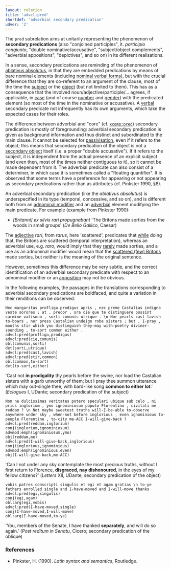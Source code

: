 ```yaml
---
layout: relation
title: 'advcl:pred'
shortdef: 'adverbial secondary predication'
udver: '2'
---
```


The `pred` subrelation aims at unitarily representing the phenomenon of **secondary predications** (also "conjoined participles", it. *participio congiunto*, "double nominative/accusative", "subject/object complements", "adverbial appositions", "depictives", and so on) in its different realisations. 

In a sense, secondary predications are reminding of the phenomenon of [ablativus absolutus](la-dep/advcl-abs), in that they are embedded predications by means of bare nominal elements (including [nominal verbal forms](la-feat/VerbForm)), but with the crucial difference that they are co-referent to an argument of the clause, most of the time the [subject](la-dep/nsubj) or the [object](la-dep/obj) (but not limited to them). This has as a consequence that the involved noun/adjective/participle/... agrees, if applicable, in [case](la-feat/Case) (and of course [number](la-feat/Number) and [gender](la-feat/Gender)) with the predicated element (so most of the time in the nominative or accusative). A [verbal](la-pos/VERB) secondary predicate not infrequently has its own arguments, which take the expected cases for their roles. 

The difference between adverbial and "core" (cf. [`xcomp:pred`](la-dep/xcomp-pred)) secondary predication is mostly of foregrounding: adverbial secondary predication is given as background information and thus distinct and subordinated to the main clause. It cannot be selected for [passivisation](la-feat/Voice), even if it refers to the object; this means that secondary predication of the object is not a [secondary object](la-dep/iobj) itself (i.e. a proper "double accusative"). If it refers to the subject, it is independent from the actual presence of an explicit subject (and even then, most of the times neither contiguous to it), so it cannot be made dependent from it. The adverbial predicate can also consist of a determiner, in which case it is sometimes called a "floating quantifier". It is observed that some terms have a preference for appearing or not appearing as secondary predications rather than as attributes (cf. Pinkster 1990, §8).

An adverbial secondary predication (like the *ablativus absolutus*) is underspecified in its type (temporal, concessive, and so on), and is different both from an [adnominal modifier](la-dep/acl) and an [adverbial](la-pos/ADV) element modifying the main predicate. For example (example from Pinkster 1990):

* *[Britanni] ex silvis rari propugnabant* 'The Britons made sorties from the woods in small groups' (*De Bello Gallico*, Caesar)

The [adjective](la-pos/ADJ) *rari*, from *rarus*, here 'scattered', predicates that <u>while</u> doing that, the Britons are scattered (temporal interpretation), whereas an adverbial use, e.g. *raro*, would imply that they <u>rarely</u> made sorties, and a use as an adnominal modifier would mean that the <u>scattered (few) Britons</u> made sorties, but neither is the meaning of the original sentence.

However, sometimes this difference may be very subtle, and the correct identification of an adverbial secondary predicate with respect to an adnominal modifier or an [apposition](la-dep/appos) may not be obvious.

In the following examples, the passages in the translations corresponding to adverbial secondary predications are boldfaced, and quite a variation in their renditions can be observed.

~~~ sdparse
Nec margaritas profliga prodigus apris , nec preme Castalias indigna veste sorores ; at , precor , ora cie que te distinguere possint carmine vatisono , sorti comunis utrique . \n Nor pearls cast lavish to-boars , nor press Castalian undeign robe sisters ; but , I-pray , mouths stir which you distinguish they-may with-poetry diviner-sounding , to-sort common either .
advcl:pred(profliga,prodigus)
advcl:pred(cie,comunis)
obl(comunis,sorti)
det(sorti,utrique)
advcl:pred(cast,lavish)
advcl:pred(stir,common)
obl(common,to-sort)
det(to-sort,either)
~~~

'Cast not **in prodigality** thy pearls before the swine, nor load the Castalian sisters with a garb unworthy of them; but I pray thee summon utterance which may out-single thee, with bard-like song **common to either lot**.' (*Eclogues* I, UDante; secondary predication of the subject)

~~~ sdparse
Non ne dulcissimas veritates potero speculari ubique sub celo , ni prius inglorium , ymo ignominiosum populo Florentino , civitati me reddam ? \n Not maybe sweetest truths will-I-be-able to-observe anywhere under sky , when-not before inglorious , even ignominious to-people Florentine , to-city me-ACC I-will-give-back ?advcl:pred(reddam,inglorium)
conj(inglorium,ignominiosum)
advmod:emph(ignominiosum,ymo)
obj(reddam,me)
advcl:pred(I-will-give-back,inglorious)
conj(inglorious,ignominious)
advmod:emph(ignominious,even)
obj(I-will-give-back,me-ACC)
~~~

'Can I not under any sky contemplate the most precious truths, without I first return to Florence, **disgraced, nay dishonoured**, in the eyes of my fellow citizens?' (*Letters* XII, UDante; secondary predication of the object)


~~~ sdparse
vobis patres conscripti singulis et egi et agam gratias \n to-ye fathers enrolled single and I-have-moved and I-will-move thanks
advcl:pred(egi,singulis)
conj(egi,agam)
obl:arg(egi,vobis)
advcl:pred(I-have-moved,single)
conj(I-have-moved,I-will-move)
obl:arg(I-have-moved,to-ye)
~~~

'You, members of the Senate, I have thanked **separately**, and will do so again.' (*Post reditum in Senatu*, Cicero; secondary predication of the oblique)


### References

* Pinkster, H. (1990). *Latin syntax and semantics*, Routledge.
<!-- Interlanguage links updated Ne 5. května 2024, 18:20:35 CEST -->

